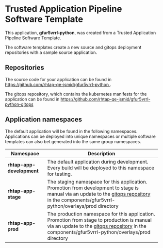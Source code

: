 # Trusted Application Pipeline Software Template

This application, **gfur5vrrl-python**, was created from a Trusted Application Pipeline Software Template.

The software templates create a new source and gitops deployment repositories with a sample source application. 

## Repositories

The source code for your application can be found in [https://github.com/rhtap-qe-jsmid/gfur5vrrl-python ](https://github.com/rhtap-qe-jsmid/gfur5vrrl-python ).
 
The gitops repository, which contains the kubernetes manifests for the application can be found in 
[https://github.com/rhtap-qe-jsmid/gfur5vrrl-python-gitops ](https://github.com/rhtap-qe-jsmid/gfur5vrrl-python-gitops ) 

## Application namespaces 

The default application will be found in the following namespaces. Applications can be deployed into unique namespaces or multiple software templates can also bet generated into the same group namespaces.  

|  Namespace   |  Description   |  
| -------- | -------- |   
| **rhtap-app-development** | The default application during development. Every build will be deployed to this namespace for testing. | 
| **rhtap-app-stage** | The staging namespace for this application. Promotion from development to stage is manual via an update to the [gitops repository](https://github.com/rhtap-qe-jsmid/gfur5vrrl-python-gitops ) in the components/gfur5vrrl-python/overlays/prod directory |  
| **rhtap-app-prod** | The production namespace for this application. Promotion from stage to production is manual via an update to the [gitops repository](https://github.com/rhtap-qe-jsmid/gfur5vrrl-python-gitops ) in the components/gfur5vrrl-python/overlays/prod directory | 